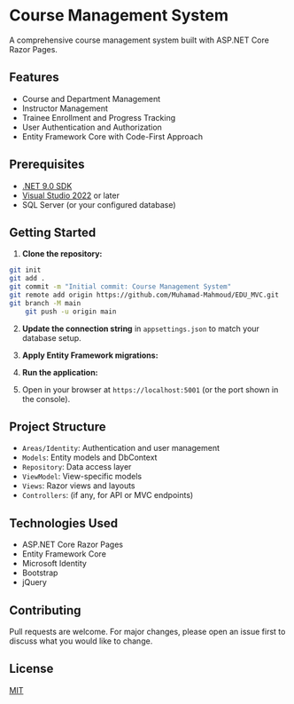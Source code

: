 # Course Management System

A comprehensive course management system built with ASP.NET Core Razor Pages.

## Features

- Course and Department Management
- Instructor Management
- Trainee Enrollment and Progress Tracking
- User Authentication and Authorization
- Entity Framework Core with Code-First Approach

## Prerequisites

- [.NET 9.0 SDK](https://dotnet.microsoft.com/download)
- [Visual Studio 2022](https://visualstudio.microsoft.com/) or later
- SQL Server (or your configured database)

## Getting Started

1. **Clone the repository:**
```bash
git init
git add .
git commit -m "Initial commit: Course Management System"
git remote add origin https://github.com/Muhamad-Mahmoud/EDU_MVC.git
git branch -M main
    git push -u origin main
```
2. **Update the connection string** in `appsettings.json` to match your database setup.

3. **Apply Entity Framework migrations:**

4. **Run the application:**

5. Open in your browser at `https://localhost:5001` (or the port shown in the console).

## Project Structure

- `Areas/Identity`: Authentication and user management
- `Models`: Entity models and DbContext
- `Repository`: Data access layer
- `ViewModel`: View-specific models
- `Views`: Razor views and layouts
- `Controllers`: (if any, for API or MVC endpoints)

## Technologies Used

- ASP.NET Core Razor Pages
- Entity Framework Core
- Microsoft Identity
- Bootstrap
- jQuery

## Contributing

Pull requests are welcome. For major changes, please open an issue first to discuss what you would like to change.

## License

[MIT](LICENSE)